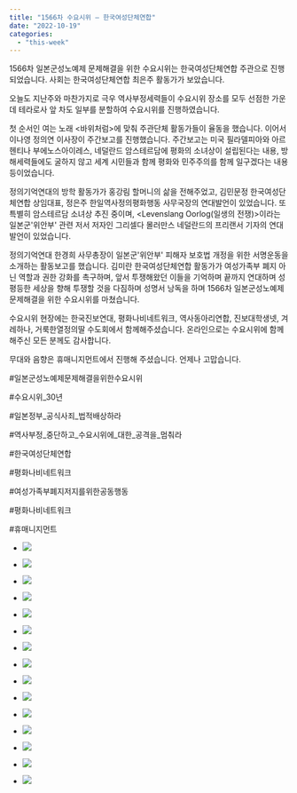 ```yaml
---
title: "1566차 수요시위 – 한국여성단체연합"
date: "2022-10-19"
categories: 
  - "this-week"
---
```


1566차 일본군성노예제 문제해결을 위한 수요시위는 한국여성단체연합 주관으로 진행되었습니다. 사회는 한국여성단체연합 최은주 활동가가 보았습니다.

오늘도 지난주와 마찬가지로 극우 역사부정세력들이 수요시위 장소를 모두 선점한 가운데 테라로사 앞 차도 일부를 분할하여 수요시위를 진행하였습니다.

첫 순서인 여는 노래 <바위처럼>에 맞춰 주관단체 활동가들이 율동을 했습니다. 이어서 이나영 정의연 이사장이 주간보고를 진행했습니다. 주간보고는 미국 필라델피아와 아르헨티나 부에노스아이레스, 네덜란드 암스테르담에 평화의 소녀상이 설립된다는 내용, 방해세력들에도 굴하지 않고 세계 시민들과 함께 평화와 민주주의를 함께 일구겠다는 내용 등이었습니다.

정의기억연대의 방학 활동가가 홍강림 할머니의 삶을 전해주었고, 김민문정 한국여성단체연합 상임대표, 정은주 한일역사정의평화행동 사무국장의 연대발언이 있었습니다. 또 특별히 암스테르담 소녀상 추진 중이며, <Levenslang Oorlog(일생의 전쟁)>이라는 일본군'위안부' 관련 저서 저자인 그리셀다 몰러만스 네덜란드의 프리랜서 기자의 연대발언이 있었습니다.

정의기억연대 한경희 사무총장이 일본군'위안부' 피해자 보호법 개정을 위한 서명운동을 소개하는 활동보고를 했습니다. 김미란 한국여성단체연합 활동가가 여성가족부 폐지 아닌 역할과 권한 강화를 촉구하며, 앞서 투쟁해왔던 이들을 기억하며 끝까지 연대하며 성평등한 세상을 향해 투쟁할 것을 다짐하며 성명서 낭독을 하며 1566차 일본군성노예제 문제해결을 위한 수요시위를 마쳤습니다.

수요시위 현장에는 한국진보연대, 평화나비네트워크, 역사동아리연합, 진보대학생넷, 겨레하나, 거룩한열정의딸 수도회에서 함께해주셨습니다. 온라인으로는 수요시위에 함께 해주신 모든 분께도 감사합니다.

무대와 음향은 휴매니지먼트에서 진행해 주셨습니다. 언제나 고맙습니다.

#일본군성노예제문제해결을위한수요시위

#수요시위\_30년

#일본정부\_공식사죄\_법적배상하라

#역사부정\_중단하고\_수요시위에\_대한\_공격을\_멈춰라

#한국여성단체연합

#평화나비네트워크

#여성가족부폐지저지를위한공동행동

#평화나비네트워크

#휴매니지먼트

- ![](https://womenandwar.net/kr/wp-content/uploads/2022/10/IMG_3925-1024x683.jpg)
    
- ![](https://womenandwar.net/kr/wp-content/uploads/2022/10/IMG_3831-1024x683.jpg)
    
- ![](https://womenandwar.net/kr/wp-content/uploads/2022/10/IMG_3901-683x1024.jpg)
    
- ![](https://womenandwar.net/kr/wp-content/uploads/2022/10/IMG_3913-1024x683.jpg)
    
- ![](https://womenandwar.net/kr/wp-content/uploads/2022/10/IMG_3872-1024x683.jpg)
    
- ![](https://womenandwar.net/kr/wp-content/uploads/2022/10/IMG_3867-1024x683.jpg)
    
- ![](https://womenandwar.net/kr/wp-content/uploads/2022/10/IMG_3891-1024x683.jpg)
    
- ![](https://womenandwar.net/kr/wp-content/uploads/2022/10/IMG_3860-1024x683.jpg)
    
- ![](https://womenandwar.net/kr/wp-content/uploads/2022/10/IMG_3842-1024x683.jpg)
    
- ![](https://womenandwar.net/kr/wp-content/uploads/2022/10/IMG_3823-683x1024.jpg)
    
- ![](https://womenandwar.net/kr/wp-content/uploads/2022/10/IMG_3820-683x1024.jpg)
    
- ![](https://womenandwar.net/kr/wp-content/uploads/2022/10/IMG_3903-1024x683.jpg)
    
- ![](https://womenandwar.net/kr/wp-content/uploads/2022/10/IMG_3819-1024x683.jpg)
    
- ![](https://womenandwar.net/kr/wp-content/uploads/2022/10/IMG_3952-1024x683.jpg)
    
- ![](https://womenandwar.net/kr/wp-content/uploads/2022/10/IMG_3939-683x1024.jpg)
